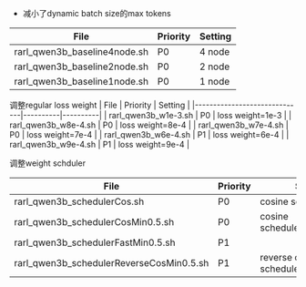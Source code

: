 - 减小了dynamic batch size的max tokens

| File                         | Priority | Setting  |
|------------------------------|----------|----------|
| rarl_qwen3b_baseline4node.sh | P0       | 4 node   |
| rarl_qwen3b_baseline2node.sh | P0       | 2 node   |
| rarl_qwen3b_baseline1node.sh | P0       | 1 node   |

调整regular loss weight
| File                         | Priority | Setting  |
|------------------------------|----------|----------|
| rarl_qwen3b_w1e-3.sh | P0       | loss weight=1e-3   |
| rarl_qwen3b_w8e-4.sh | P0       | loss weight=8e-4   |
| rarl_qwen3b_w7e-4.sh | P0       | loss weight=7e-4   |
| rarl_qwen3b_w6e-4.sh | P1       | loss weight=6e-4   |
| rarl_qwen3b_w9e-4.sh | P1       | loss weight=9e-4   |

调整weight schduler

| File                         | Priority | Setting  |
|------------------------------|----------|----------|
| rarl_qwen3b_schedulerCos.sh | P0       | cosine scheduler   |
| rarl_qwen3b_schedulerCosMin0.5.sh | P0       | cosine scheduler+eta_min=0.5   |
| rarl_qwen3b_schedulerFastMin0.5.sh | P1       |    |  fast decay scheduler+eta_min=0.5 |
| rarl_qwen3b_schedulerReverseCosMin0.5.sh | P1       | reverse cosine scheduler+eta min=0.5   |
